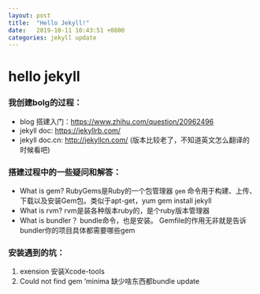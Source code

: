 ```yaml
---
layout: post
title:  "Hello Jekyll!"
date:   2019-10-11 10:43:51 +0800
categories: jekyll update
---
```


# hello jekyll

### 我创建bolg的过程：
* blog 搭建入门：https://www.zhihu.com/question/20962496
* jekyll doc: https://jekyllrb.com/
* jekyll doc.cn: http://jekyllcn.com/ (版本比较老了，不知道英文怎么翻译的时候看吧)

### 搭建过程中的一些疑问和解答：
* What is gem?
RubyGems是Ruby的一个包管理器
`gem` 命令用于构建、上传、下载以及安装Gem包。类似于apt-get，yum
gem install jekyll
* What is rvm?
rvm是装各种版本ruby的，是个ruby版本管理器
* What is bundler？
bundle命令，也是安装。
Gemfile的作用无非就是告诉bundler你的项目具体都需要哪些gem

### 安装遇到的坑：
1. exension 安装Xcode-tools
2. Could not find gem ‘minima 缺少啥东西都bundle update

